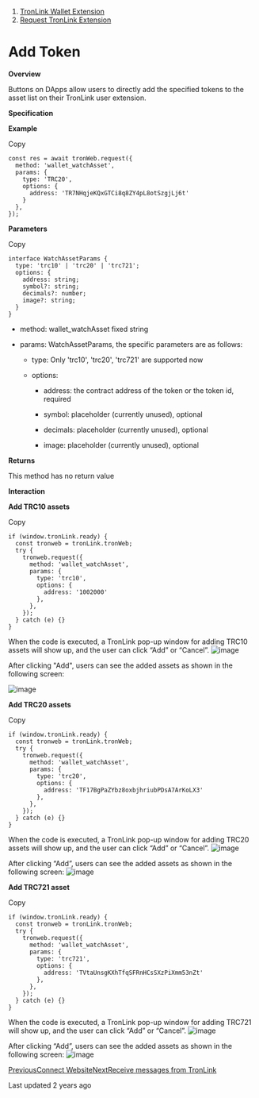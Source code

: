   1. [TronLink Wallet Extension](/tronlink-wallet-extension)
  2. [Request TronLink Extension](/tronlink-wallet-extension/request-tronlink-extension)



# Add Token

**Overview**

Buttons on DApps allow users to directly add the specified tokens to the asset list on their TronLink user extension.

**Specification**

**Example**

Copy
    
    
    const res = await tronWeb.request({
      method: 'wallet_watchAsset',
      params: {
        type: 'TRC20',
        options: {
          address: 'TR7NHqjeKQxGTCi8q8ZY4pL8otSzgjLj6t'
        }
      },
    });

**Parameters**

Copy
    
    
    interface WatchAssetParams {
      type: 'trc10' | 'trc20' | 'trc721';
      options: {
        address: string;
        symbol?: string;
        decimals?: number;
        image?: string;
      }
    }

  * method: wallet_watchAsset fixed string

  * params: WatchAssetParams, the specific parameters are as follows:

    * type: Only 'trc10', 'trc20', 'trc721' are supported now

    * options:

      * address: the contract address of the token or the token id, required

      * symbol: placeholder (currently unused), optional

      * decimals: placeholder (currently unused), optional

      * image: placeholder (currently unused), optional




**Returns**

This method has no return value

**Interaction**

**Add TRC10 assets**

Copy
    
    
    if (window.tronLink.ready) {
      const tronweb = tronLink.tronWeb;
      try {
        tronweb.request({
          method: 'wallet_watchAsset',
          params: {
            type: 'trc10',
            options: {
              address: '1002000'
            },
          },
        });
      } catch (e) {}
    }

When the code is executed, a TronLink pop-up window for adding TRC10 assets will show up, and the user can click “Add” or “Cancel”. ![image](images/tronlink-wallet-extension_request-tronlink-extension_add-token_img_0.jpg)

After clicking "Add", users can see the added assets as shown in the following screen:

![image](images/tronlink-wallet-extension_request-tronlink-extension_add-token_img_1.jpg)

**Add TRC20 assets**

Copy
    
    
    if (window.tronLink.ready) {
      const tronweb = tronLink.tronWeb;
      try {
        tronweb.request({
          method: 'wallet_watchAsset',
          params: {
            type: 'trc20',
            options: {
              address: 'TF17BgPaZYbz8oxbjhriubPDsA7ArKoLX3'
            },
          },
        });
      } catch (e) {}
    }

When the code is executed, a TronLink pop-up window for adding TRC20 assets will show up, and the user can click “Add” or “Cancel”. ![image](images/tronlink-wallet-extension_request-tronlink-extension_add-token_img_2.jpg)

After clicking “Add”, users can see the added assets as shown in the following screen: ![image](images/tronlink-wallet-extension_request-tronlink-extension_add-token_img_3.jpg)

**Add TRC721 asset**

Copy
    
    
    if (window.tronLink.ready) {
      const tronweb = tronLink.tronWeb;
      try {
        tronweb.request({
          method: 'wallet_watchAsset',
          params: {
            type: 'trc721',
            options: {
              address: 'TVtaUnsgKXhTfqSFRnHCsSXzPiXmm53nZt'
            },
          },
        });
      } catch (e) {}
    }

When the code is executed, a TronLink pop-up window for adding TRC721 will show up, and the user can click “Add” or “Cancel”. ![image](images/tronlink-wallet-extension_request-tronlink-extension_add-token_img_4.jpg)

After clicking “Add”, users can see the added assets as shown in the following screen: ![image](images/tronlink-wallet-extension_request-tronlink-extension_add-token_img_5.jpg)

[PreviousConnect Website](/tronlink-wallet-extension/request-tronlink-extension/connect-website)[NextReceive messages from TronLink](/tronlink-wallet-extension/receive-messages-from-tronlink)

Last updated 2 years ago
